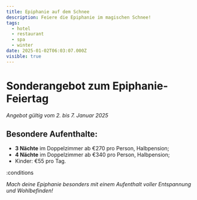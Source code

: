 ```yaml
---
title: Epiphanie auf dem Schnee
description: Feiere die Epiphanie im magischen Schnee!
tags:
  - hotel
  - restaurant
  - spa
  - winter
date: 2025-01-02T06:03:07.000Z
visible: true
---
```


# Sonderangebot zum Epiphanie-Feiertag

*Angebot gültig vom 2. bis 7. Januar 2025*

## Besondere Aufenthalte:

- **3 Nächte** im Doppelzimmer ab €270 pro Person, Halbpension;
- **4 Nächte** im Doppelzimmer ab €340 pro Person, Halbpension;
- Kinder: €55 pro Tag.

:conditions

*Mach deine Epiphanie besonders mit einem Aufenthalt voller Entspannung und Wohlbefinden!*
